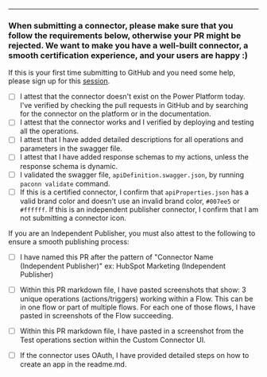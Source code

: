 
---
### When submitting a connector, please make sure that you follow the requirements below, otherwise your PR might be rejected. We want to make you have a well-built connector, a smooth certification experience, and your users are happy :) 

If this is your first time submitting to GitHub and you need some help, please sign up for this [session](https://forms.office.com/pages/responsepage.aspx?id=KtIy2vgLW0SOgZbwvQuRaXDXyCl9DkBHq4A2OG7uLpdUMTFJWFFGVUxBNUFZQjZWRUdaOE5BMFkwNS4u). 

- [ ] I attest that the connector doesn't exist on the Power Platform today. I've verified by checking the pull requests in GitHub and by searching for the connector on the platform or in the documentation. 
- [ ] I attest that the connector works and I verified by deploying and testing all the operations. 
- [ ] I attest that I have added detailed descriptions for all operations and parameters in the swagger file.
- [ ] I attest that I have added response schemas to my actions, unless the response schema is dynamic. 
- [ ] I validated the swagger file, `apiDefinition.swagger.json`, by running `paconn validate` command.
- [ ] If this is a certified connector, I confirm that `apiProperties.json` has a valid brand color and doesn't use an invalid brand color, `#007ee5` or `#ffffff`. If this is an independent publisher connector, I confirm that I am not submitting a connector icon.

If you are an Independent Publisher, you must also attest to the following to ensure a smooth publishing process:
- [ ] I have named this PR after the pattern of "Connector Name (Independent Publisher)" ex: HubSpot Marketing (Independent Publisher)
- [ ] Within this PR markdown file, I have pasted screenshots that show: 3 unique operations (actions/triggers) working within a Flow. This can be in one flow or part of multiple flows. For each one of those flows, I have pasted in screenshots of the Flow succeeding. 
- [ ] Within this PR markdown file, I have pasted in a screenshot from the Test operations section within the Custom Connector UI.
- [ ] If the connector uses OAuth, I have provided detailed steps on how to create an app in the readme.md. 


